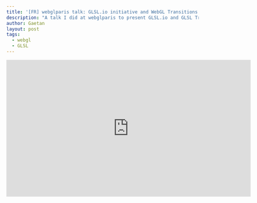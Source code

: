 ```yaml
---
title: '[FR] webglparis talk: GLSL.io initiative and WebGL Transitions'
description: "A talk I did at webglparis to present GLSL.io and GLSL Transitions initiative."
author: Gaetan
layout: post
tags:
  - webgl
  - GLSL
---
```


<iframe width="640" height="360" src="http://www.youtube.com/embed/Cmr2RRETCXs?feature=player_embedded" frameborder="0" allowfullscreen></iframe>

